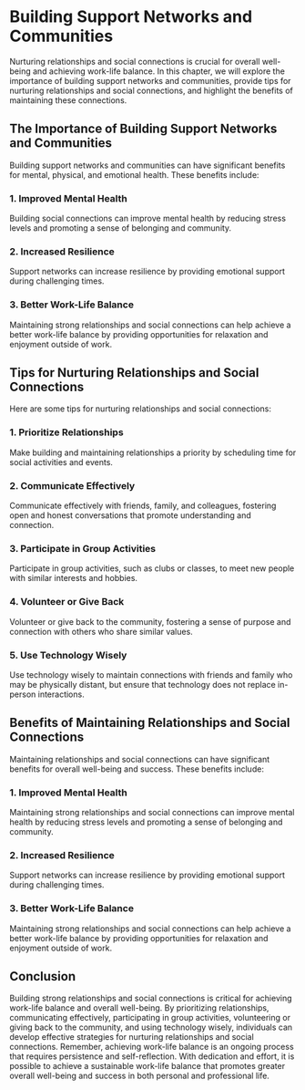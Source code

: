 Building Support Networks and Communities
============================================================================================

Nurturing relationships and social connections is crucial for overall well-being and achieving work-life balance. In this chapter, we will explore the importance of building support networks and communities, provide tips for nurturing relationships and social connections, and highlight the benefits of maintaining these connections.

The Importance of Building Support Networks and Communities
-----------------------------------------------------------

Building support networks and communities can have significant benefits for mental, physical, and emotional health. These benefits include:

### 1. Improved Mental Health

Building social connections can improve mental health by reducing stress levels and promoting a sense of belonging and community.

### 2. Increased Resilience

Support networks can increase resilience by providing emotional support during challenging times.

### 3. Better Work-Life Balance

Maintaining strong relationships and social connections can help achieve a better work-life balance by providing opportunities for relaxation and enjoyment outside of work.

Tips for Nurturing Relationships and Social Connections
-------------------------------------------------------

Here are some tips for nurturing relationships and social connections:

### 1. Prioritize Relationships

Make building and maintaining relationships a priority by scheduling time for social activities and events.

### 2. Communicate Effectively

Communicate effectively with friends, family, and colleagues, fostering open and honest conversations that promote understanding and connection.

### 3. Participate in Group Activities

Participate in group activities, such as clubs or classes, to meet new people with similar interests and hobbies.

### 4. Volunteer or Give Back

Volunteer or give back to the community, fostering a sense of purpose and connection with others who share similar values.

### 5. Use Technology Wisely

Use technology wisely to maintain connections with friends and family who may be physically distant, but ensure that technology does not replace in-person interactions.

Benefits of Maintaining Relationships and Social Connections
------------------------------------------------------------

Maintaining relationships and social connections can have significant benefits for overall well-being and success. These benefits include:

### 1. Improved Mental Health

Maintaining strong relationships and social connections can improve mental health by reducing stress levels and promoting a sense of belonging and community.

### 2. Increased Resilience

Support networks can increase resilience by providing emotional support during challenging times.

### 3. Better Work-Life Balance

Maintaining strong relationships and social connections can help achieve a better work-life balance by providing opportunities for relaxation and enjoyment outside of work.

Conclusion
----------

Building strong relationships and social connections is critical for achieving work-life balance and overall well-being. By prioritizing relationships, communicating effectively, participating in group activities, volunteering or giving back to the community, and using technology wisely, individuals can develop effective strategies for nurturing relationships and social connections. Remember, achieving work-life balance is an ongoing process that requires persistence and self-reflection. With dedication and effort, it is possible to achieve a sustainable work-life balance that promotes greater overall well-being and success in both personal and professional life.
